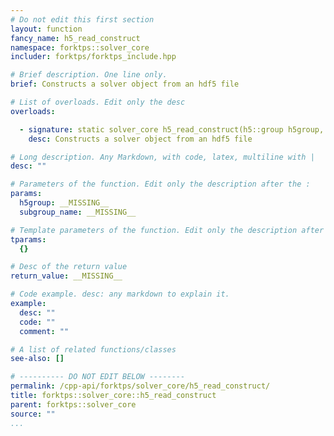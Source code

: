 ```yaml
---
# Do not edit this first section
layout: function
fancy_name: h5_read_construct
namespace: forktps::solver_core
includer: forktps/forktps_include.hpp

# Brief description. One line only.
brief: Constructs a solver object from an hdf5 file

# List of overloads. Edit only the desc
overloads:

  - signature: static solver_core h5_read_construct(h5::group h5group, std::string subgroup_name)
    desc: Constructs a solver object from an hdf5 file

# Long description. Any Markdown, with code, latex, multiline with |
desc: ""

# Parameters of the function. Edit only the description after the :
params:
  h5group: __MISSING__
  subgroup_name: __MISSING__

# Template parameters of the function. Edit only the description after the :
tparams:
  {}

# Desc of the return value
return_value: __MISSING__

# Code example. desc: any markdown to explain it.
example:
  desc: ""
  code: ""
  comment: ""

# A list of related functions/classes
see-also: []

# ---------- DO NOT EDIT BELOW --------
permalink: /cpp-api/forktps/solver_core/h5_read_construct/
title: forktps::solver_core::h5_read_construct
parent: forktps::solver_core
source: ""
...
```


